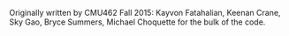 Originally written by CMU462 Fall 2015: 
Kayvon Fatahalian, Keenan Crane,
Sky Gao, Bryce Summers, Michael Choquette
 for the bulk of the code.


